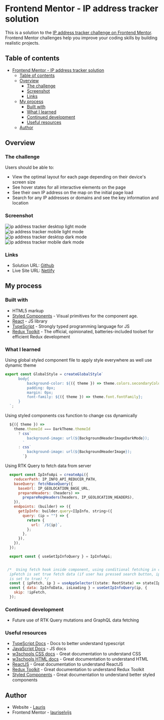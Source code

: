 # Frontend Mentor - IP address tracker solution

This is a solution to the [IP address tracker challenge on Frontend Mentor](https://www.frontendmentor.io/challenges/ip-address-tracker-I8-0yYAH0). Frontend Mentor challenges help you improve your coding skills by building realistic projects.

## Table of contents

- [Frontend Mentor - IP address tracker solution](#frontend-mentor---ip-address-tracker-solution)
  - [Table of contents](#table-of-contents)
  - [Overview](#overview)
    - [The challenge](#the-challenge)
    - [Screenshot](#screenshot)
    - [Links](#links)
  - [My process](#my-process)
    - [Built with](#built-with)
    - [What I learned](#what-i-learned)
    - [Continued development](#continued-development)
    - [Useful resources](#useful-resources)
  - [Author](#author)

## Overview

### The challenge

Users should be able to:

- View the optimal layout for each page depending on their device's screen size
- See hover states for all interactive elements on the page
- See their own IP address on the map on the initial page load
- Search for any IP addresses or domains and see the key information and location

### Screenshot

![ip address tracker desktop light mode](https://user-images.githubusercontent.com/85683069/190143799-f77e5d4c-f957-45a6-894b-9f4813efcb34.png)
![ip address tracker mobile light mode](https://user-images.githubusercontent.com/85683069/190143794-7a3bf014-338b-406e-9c41-2598c051dd7f.png)
![ip address tracker desktop dark mode](https://user-images.githubusercontent.com/85683069/190143797-9e0ff321-a820-4e5c-90f6-a7afb4b295c3.png)
![ip address tracker mobile dark mode](https://user-images.githubusercontent.com/85683069/190143788-0974f77e-0321-4bdb-9d76-2415609e2995.png)

### Links

- Solution URL: [Github](https://github.com/lauriselvijs/ip-address-tracker)
- Live Site URL: [Netlify](https://677dcc-ip-address-tracker.netlify.app/)

## My process

### Built with

- HTML5 markup
- [Styled Components](https://styled-components.com//) - Visual primitives for the component age.
- [React](https://reactjs.org/) - JS library
- [TypeScript](https://www.typescriptlang.org/) - Strongly typed programming language for JS
- [Redux Toolkit](https://redux-toolkit.js.org/) - The official, opinionated, batteries-included toolset for efficient Redux development

### What I learned

Using global styled component file to apply style everywhere as well use dynamic theme

```js
export const GlobalStyle = createGlobalStyle`
      body{
          background-color: ${({ theme }) => theme.colors.secondaryColor};
          padding: 0px;
          margin: 0px;
          font-family: ${({ theme }) => theme.font.fontFamily};
      }
  `;
```

Using styled components css function to change css dynamically

```js
  ${({ theme }) =>
    theme.themeId === DarkTheme.themeId
      ? css`
          background-image: url(${BackgroundHeaderImageDarkMode});
        `
      : css`
          background-image: url(${BackgroundHeaderImage});
        `}
```

Using RTK Query to fetch data from server

```js
  export const IpInfoApi = createApi({
    reducerPath: IP_INFO_API_REDUCER_PATH,
    baseQuery: fetchBaseQuery({
      baseUrl: IP_GEOLOCATION_BASE_URL,
      prepareHeaders: (headers) =>
        prepareReqHeaders(headers, IP_GEOLOCATION_HEADERS),
    }),
    endpoints: (builder) => ({
      getIpInfo: builder.query<IIpInfo, string>({
        query: (ip = "") => {
          return {
            url: `/${ip}`,
          };
        },
      }),
    }),
  });

  export const { useGetIpInfoQuery } = IpInfoApi;


 /*  Using fetch hook inside component, using conditional fetching in case if
  ipFetch is set true fetch data (if user has pressed search button, ipFetch
  is set to true) */
  const { ipFetch, ip } = useAppSelector((state: RootState) => state[IpName]);
  const { data: IpInfoData, isLoading } = useGetIpInfoQuery(ip, {
    skip: !ipFetch,
  });
```

### Continued development

- Future use of RTK Query mutations and GraphQL data fetching

### Useful resources

- [TypeScript Docs](https://www.typescriptlang.org/docs/) - Docs to better understand typescript
- [JavaScript Docs](https://developer.mozilla.org/en-US/docs/Web/JavaScript) - JS docs
- [w3schools CSS docs](https://www.w3schools.com/css/default.asp) - Great documentation to understand CSS
- [w3schools HTML docs](https://www.w3schools.com/html/default.asp) - Great documentation to understand HTML
- [ReactJS](https://reactjs.org/docs/getting-started.html) - Great documentation to understand ReactJS
- [Redux Toolkit](https://redux-toolkit.js.org/usage/usage-guide) - Great documentation to understand Redux Toolkit
- [Styled Components](https://styled-components.com/docs) - Great documentation to understand better styled components

## Author

- Website - [Lauris](https://portfolio-rouge-seven.vercel.app/)
- Frontend Mentor - [lauriselvijs](https://www.frontendmentor.io/profile/lauriselvijs)
